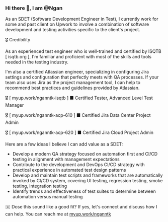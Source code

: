 ### Hi there 👋, I am @Ngan

As an SDET (Software Development Engineer in Test), I currently work for some and past client on Upwork to involve a combination of software development and testing activities specific to the client's project.

🎖️ Credibility

As an experienced test engineer who is well-trained and certified by ISQTB [ isqtb.org ], I'm familiar and proficient with most of the skills and tools needed in the testing industry. 

I'm also a certified Atlassian engineer, specializing in configuring Jira settings and configuration that perfectly meets with QA processes. If your team also uses Jira as the project management tool, I can help to recommend best practices and guidelines provided by Atlassian.

🎖️ [ myup.work/nganntk-isqtb ] ■ Certified Tester, Advanced Level Test Manager

🎖️ [ myup.work/nganntk-acp-610 ] ■ Certified Jira Data Center Project Admin

🎖️ [ myup.work/nganntk-acp-620 ] ■ Certified Jira Cloud Project Admin

Here are a few ideas I believe I can add value as a SDET:
- Develop a modern QA strategy focused on automation first and CI/CD testing in alignment with management expectations
- Contribute to the development and DevOps CI/CD strategy with practical experience in automated test design patterns
- Develop and maintain test scripts and frameworks that are automatically invoked by CI/CD system, covering UI testing, regression testing, smoke testing, integration testing
- Identify trends and effectiveness of test suites to determine between automation versus manual testing


✉️ Dose this sound like a good fit? If yes, let's connect and discuss how I can help. You can reach me at [myup.work/nganntk](https://myup.work/nganntk)
<!--
**kkimngann/kkimngann** is a ✨ _special_ ✨ repository because its `README.md` (this file) appears on your GitHub profile.

Here are some ideas to get you started:

- 🔭 I’m currently working on ...
- 🌱 I’m currently learning ...
- 👯 I’m looking to collaborate on ...
- 🤔 I’m looking for help with ...
- 💬 Ask me about ...
- 📫 How to reach me: ...
- 😄 Pronouns: ...
- ⚡ Fun fact: ...
-->
